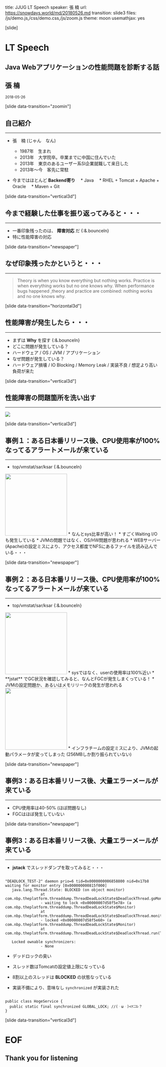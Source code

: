 title: JJUG LT Speech
speaker: 張 楠
url: https://snowdays.world/md/20180526.md
transition: slide3
files: /js/demo.js,/css/demo.css,/js/zoom.js
theme: moon
usemathjax: yes

[slide]
# LT Speech
## Java Webアプリケーションの性能問題を診断する話
## 張 楠
<small>2018-05-26</small>

[slide data-transition="zoomin"]
## 自己紹介
----
* 張　楠 (<span class="yellow">じゃん　なん</span>)
    * 1987年　生まれ
    * 2013年　大学院卒。卒業までに中国に住んでいた
    * 2013年　東京のある<span class="red">ユーザー系SI企業</span>就職して来日した
    * 2013年〜今　客先に常駐

* 今まではほとんど **Backend寄り**
　* Java
　* RHEL + Tomcat + Apache + Oracle
　* Maven + Git

[slide data-transition="vertical3d"]
## 今まで経験した仕事を振り返ってみると・・・
----
* 一番印象残ったのは、 **障害対応** だ {:&.bounceIn}
 * 特に<span class="red">性能障害</span>の対応

[slide data-transition="newspaper"]
## なぜ印象残ったかというと・・・
----
>Theory is when you know everything but nothing works.
Practice is when everything works but no one knows why.
When performance bugs happened ,theory and practice are combined: nothing works and no one knows why.

[slide data-transition="horizontal3d"]
## 性能障害が発生したら・・・
----
* まずは **Why** を探す {:&.bounceIn}
* どこに問題が発生している？
 * ハードウェア / OS / JVM / アプリケーション
* なぜ問題が発生している？
 * ハードウェア損壊 / IO Blocking / Memory Leak / 実装不良 / 想定より高い負荷が来た

[slide data-transition="vertical3d"]
## 性能障害の問題箇所を洗い出す
----
<img src="/img/GC.jpg">

[slide data-transition="vertical3d"]
## 事例１：ある日本番リリース後、CPU使用率が100%なってるアラートメールが来ている
----
* top/vmstat/sar/ksar {:&.bounceIn}
<img src="/img/ksar1.png" height="200">
* なんとsys比率が高い！
 * すごくWaiting I/Oも発生している
 * JVMの問題ではなく、OS/HW問題が思われる
* WEBサーバー(Apache)の設定ミスにより、アクセス都度でNFSにあるファイルを読み込んでいる・・・

[slide data-transition="newspaper"]
## 事例２：ある日本番リリース後、CPU使用率が100%なってるアラートメールが来ている
----
* top/vmstat/sar/ksar {:&.bounceIn}
<img src="/img/ksar2.png" height="200">
* sysではなく、userの使用率は100%近い
* **jstat** でGC状況を確認してみると、なんとFGCが発生しまくっている！
 * JVMの設定問題か、あるいはメモリリークの発生が思われる
<img src="/img/ksar3.png" height="200">
* インフラチームの設定ミスにより、JVMの起動パラメータが変ってしまった (256MBしか割り振られていない)

[slide data-transition="newspaper"]
## 事例3：ある日本番リリース後、大量エラーメールが来ている
----
* CPU使用率は40-50% (ほぼ問題なし)
* FGCはほぼ発生していない

[slide data-transition="newspaper"]
## 事例3：ある日本番リリース後、大量エラーメールが来ている
----
* **jstack** でスレッドダンプを取ってみると・・・
<pre><code class="java">
"DEADLOCK_TEST-2" daemon prio=6 tid=0x0000000006858800 nid=0x17b8 waiting for monitor entry [0x000000000815f000]
   java.lang.Thread.State: BLOCKED (on object monitor)
                at com.nbp.theplatform.threaddump.ThreadDeadLockState$DeadlockThread.goMonitorDeadlock(ThreadDeadLockState.java:197)
                - waiting to lock <0x00000007d58f5e78> (a com.nbp.theplatform.threaddump.ThreadDeadLockState$Monitor)
                at com.nbp.theplatform.threaddump.ThreadDeadLockState$DeadlockThread.monitorOurLock(ThreadDeadLockState.java:182)
                - locked <0x00000007d58f5e60> (a com.nbp.theplatform.threaddump.ThreadDeadLockState$Monitor)
                at com.nbp.theplatform.threaddump.ThreadDeadLockState$DeadlockThread.run(ThreadDeadLockState.java:135)

   Locked ownable synchronizers:
                - None
</code></pre>

* デッドロックの臭い
 * スレッド数はTomcatの設定値上限になっている
 * 8割以上のスレッドは **BLOCKED** の状態なっている

* 実装不備により、意味なし `synchronized` が実装された
<pre><code class="java">
public class HogeService {
  public static final synchronized GLOBAL_LOCK; //(ᆞωᆞ)<ﾅﾆｺﾚ？
}
</code></pre>

[slide data-transition="vertical3d"]
# EOF
## Thank you for listening
